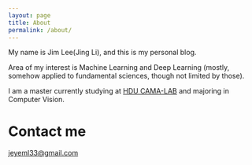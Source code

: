 ```yaml
---
layout: page
title: About
permalink: /about/
---
```



My name is Jim Lee(Jing Li), and this is my personal blog.

Area of my interest is  Machine Learning and Deep Learning (mostly, somehow applied to fundamental sciences, though not limited by those).

I am a master currently studying at [HDU CAMA-LAB](http://camalab.hdu.edu.cn/) and majoring in Computer Vision.

# Contact me

[jeyeml33@gmail.com](jeyeml33@gmail.com)
